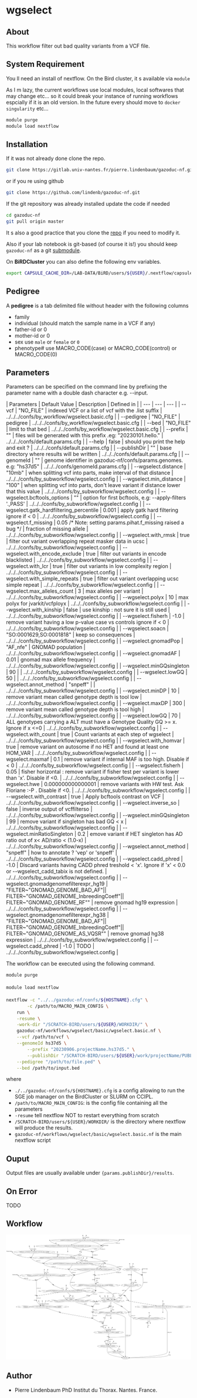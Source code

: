 

# wgselect


## About


This workflow filter out bad quality variants from a VCF file.



## System Requirement


You ll need an install of nextflow. On the Bird cluster, it s available via `module`

As I m lazy, the current workflows use local modules, local softwares that may change etc... so it could break your instance of running workflows espcially if it is an old version.
In the future every should move to  `docker` `singularity` etc...


```bash
module purge
module load nextflow
```

## Installation


If it was not already done clone the repo.

```bash
git clone https://gitlab.univ-nantes.fr/pierre.lindenbaum/gazoduc-nf.git
```

or if you re using github

```bash
git clone https://github.com/lindenb/gazoduc-nf.git
```

If the git repository was already installed update the code if needed

```bash
cd gazoduc-nf
git pull origin master
```

It s also a good practice that you clone the [repo](https://git-scm.com/book/en/v2/Git-Basics-Getting-a-Git-Repository) if you need to modify it.

Also if your lab notebook is git-based (of course it is!) you should keep `gazoduc-nf` as a git [submodule](https://git-scm.com/book/en/v2/Git-Tools-Submodules).


On **BiRDCluster** you can also define the following env variables.
```bash
export CAPSULE_CACHE_DIR=/LAB-DATA/BiRD/users/${USER}/.nextflow/capsule
```





## Pedigree


A **pedigree** is a tab delimited file without header with the following columns
 
 * family
 * individual (should match the sample name in a VCF  if any)
 * father-id or 0
 * mother-id or 0
 * sex use  `male`  or  `female` or  `0`
 * phenotype# use MACRO_CODE(case) or MACRO_CODE(control) or MACRO_CODE(0)



## Parameters


Parameters can be specified on the command line by prefixing the parameter name with a double dash character e.g. --input.

| Parameters | Default Value | Description | Defined in  |
| --- | --- | --- |
| --vcf | "NO_FILE" |  indexed VCF or a list of vcf with the .list suffix  | ../../../confs/by_workflow/wgselect.basic.cfg |
| --pedigree | "NO_FILE" |  pedigree  | ../../../confs/by_workflow/wgselect.basic.cfg |
| --bed | "NO_FILE" |  limit to that bed  | ../../../confs/by_workflow/wgselect.basic.cfg |
| --prefix | "" |  files will be generated with this prefix .eg: "20230101.hello."  | ../../../confs/default.params.cfg |
| --help | false |  should you print the help and exit ?  | ../../../confs/default.params.cfg |
| --publishDir | "" |  base directory where results will be written  | ../../../confs/default.params.cfg |
| --genomeId | "" |  genome identifier in gazoduc-nf/confs/params.genomes. e.g: "hs37d5"  | ../../../confs/genomeId.params.cfg |
| --wgselect.distance | "10mb" |  when splitting vcf into parts, make interval of that distance  | ../../../confs/by_subworkflow/wgselect.config |
| --wgselect.min_distance | "100" |  when splitting vcf into parts, don't leave variant if distance lower that this value  | ../../../confs/by_subworkflow/wgselect.config |
| --wgselect.bcftools_options | "" |  option for first bcftools, e.g: --apply-filters '.,PASS'  | ../../../confs/by_subworkflow/wgselect.config |
| --wgselect.gatk_hardfiltering_percentile | 0.001 |  apply gatk hard filtering ignore if < 0  | ../../../confs/by_subworkflow/wgselect.config |
| --wgselect.f_missing | 0.05 /* Note: setting params.pihat.f_missing raised a bug */ |  fraction of missing allele  | ../../../confs/by_subworkflow/wgselect.config |
| --wgselect.with_rmsk | true  |  filter out variant overlapping repeat masker data in ucsc  | ../../../confs/by_subworkflow/wgselect.config |
| --wgselect.with_encode_exclude | true |  filter out variants in encode blacklisted  | ../../../confs/by_subworkflow/wgselect.config |
| --wgselect.with_lcr | true |  filter out variants in low complexity region  | ../../../confs/by_subworkflow/wgselect.config |
| --wgselect.with_simple_repeats | true |  filter out variant overlapping  ucsc  simple repeat  | ../../../confs/by_subworkflow/wgselect.config |
| --wgselect.max_alleles_count | 3 |  max alleles per variant  | ../../../confs/by_subworkflow/wgselect.config |
| --wgselect.polyx | 10 |  max polyx for jvarkit/vcfployx  | ../../../confs/by_subworkflow/wgselect.config |
| --wgselect.with_kinship | false |  use kinship : not sure it is still used  | ../../../confs/by_subworkflow/wgselect.config |
| --wgselect.fisherh | -1.0 |  remove variant having a low p-value case vs controls ignore if < 0  | ../../../confs/by_subworkflow/wgselect.config |
| --wgselect.soacn | "SO:0001629,SO:0001818" |  keep so consequences  | ../../../confs/by_subworkflow/wgselect.config |
| --wgselect.gnomadPop | "AF_nfe" |  GNOMAD population  | ../../../confs/by_subworkflow/wgselect.config |
| --wgselect.gnomadAF | 0.01  |  gnomad max allele frequency  | ../../../confs/by_subworkflow/wgselect.config |
| --wgselect.minGQsingleton | 90 |  | ../../../confs/by_subworkflow/wgselect.config |
| --wgselect.lowGQ | 50 |  | ../../../confs/by_subworkflow/wgselect.config |
| --wgselect.annot_method | "snpeff" |  | ../../../confs/by_subworkflow/wgselect.config |
| --wgselect.minDP | 10 |  remove variant mean called genotype depth is tool low  | ../../../confs/by_subworkflow/wgselect.config |
| --wgselect.maxDP | 300 |  remove variant mean called genotype depth is tool high  | ../../../confs/by_subworkflow/wgselect.config |
| --wgselect.lowGQ | 70 |  ALL genotypes carrying a ALT must have a Genotype Quality GQ >= x. Ignore if x <=0  | ../../../confs/by_subworkflow/wgselect.config |
| --wgselect.with_count | true |  Count variants at each step of wgselect  | ../../../confs/by_subworkflow/wgselect.config |
| --wgselect.with_homvar | true |  remove variant on autosome if no HET and found at least one HOM_VAR  | ../../../confs/by_subworkflow/wgselect.config |
| --wgselect.maxmaf | 0.1 |  remove variant if internal MAF is too high. Disable if < 0  | ../../../confs/by_subworkflow/wgselect.config |
| --wgselect.fisherh | 0.05 |  fisher horizontal : remove variant if fisher test per variant is lower than 'x'. Disable if <0.  | ../../../confs/by_subworkflow/wgselect.config |
| --wgselect.hwe | 0.000000000000001 |  remove variants with HW test. Ask Floriane :-P . Disable if <0.  | ../../../confs/by_subworkflow/wgselect.config |
| --wgselect.with_contrast | true |  Apply bcftools contrast on VCF  | ../../../confs/by_subworkflow/wgselect.config |
| --wgselect.inverse_so | false |  inverse output of vcffilterso  | ../../../confs/by_subworkflow/wgselect.config |
| --wgselect.minGQsingleton | 99 |  remove variant if singleton has bad GQ < x  | ../../../confs/by_subworkflow/wgselect.config |
| --wgselect.minRatioSingleton | 0.2 |  emove variant if HET singleton has AD ratio out of x< AD/ratio < (1.0-x)  | ../../../confs/by_subworkflow/wgselect.config |
| --wgselect.annot_method | "snpeff" |  how to annotate ? 'vep' or 'snpeff'  | ../../../confs/by_subworkflow/wgselect.config |
| --wgselect.cadd_phred | -1.0 |  Discard variants having CADD phred treshold < 'x'. Ignore if 'x' < 0.0 or --wgselect_cadd_tabix is not defined.  | ../../../confs/by_subworkflow/wgselect.config |
| --wgselect.gnomadgenomefilterexpr_hg19 | "FILTER~\"GNOMAD_GENOME_BAD_AF\"|| FILTER~\"GNOMAD_GENOME_InbreedingCoeff\"|| FILTER~\"GNOMAD_GENOME_RF\"" |  remove gnomad hg19 expression  | ../../../confs/by_subworkflow/wgselect.config |
| --wgselect.gnomadgenomefilterexpr_hg38 | "FILTER~\"GNOMAD_GENOME_BAD_AF\"|| FILTER~\"GNOMAD_GENOME_InbreedingCoeff\"|| FILTER~\"GNOMAD_GENOME_AS_VQSR\"" |  remove gnomad hg38 expression  | ../../../confs/by_subworkflow/wgselect.config |
| --wgselect.cadd_phred | -1.0 |  TODO  | ../../../confs/by_subworkflow/wgselect.config |






The workflow can be executed using the following command.

```bash
module purge

module load nextflow

nextflow -c "../../gazoduc-nf/confs/${HOSTNAME}.cfg" \
        -c /path/to/MACRO_MAIN_CONFIG \
	run \
	-resume \
	-work-dir "/SCRATCH-BIRD/users/${USER}/WORKDIR/" \
	gazoduc-nf/workflows/wgselect/basic/wgselect.basic.nf \
	--vcf /path/to/vcf \
	--genomeId hs37d5 \
        --prefix "20230906.projectName.hs37d5." \
        --publishDir "/SCRATCH-BIRD/users/${USER}/work/projectName/PUBLISH" \
	--pedigree "/path/to/file.ped" \
	--bed /path/to/input.bed 


```

where 

 - `./../gazoduc-nf/confs/${HOSTNAME}.cfg` is a config allowing to run the SGE job manager on the BirdCluster or SLURM on CCIPL.
 - `/path/to/MACRO_MAIN_CONFIG`: is the config file containing all the parameters
 - `-resume` tell nextflow NOT to restart everything from scratch
 - `/SCRATCH-BIRD/users/${USER}/WORKDIR/` is the directory where nextflow will produce the results.
 - `gazoduc-nf/workflows/wgselect/basic/wgselect.basic.nf` is the main nextflow script








## Ouput



Output files are usually available under `{params.publishDir}/results`.

## On Error


TODO

## Workflow


![workflow.svg](workflow.svg)

## Author


 + Pierre Lindenbaum PhD Institut du Thorax. Nantes. France.


